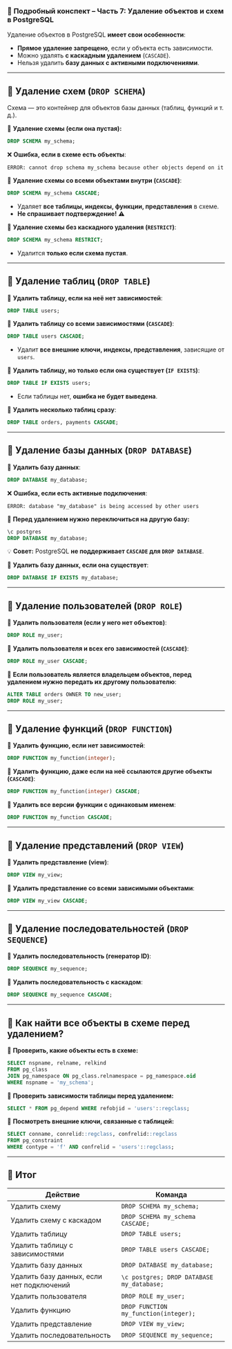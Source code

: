 ### 📌 **Подробный конспект – Часть 7: Удаление объектов и схем в PostgreSQL**

Удаление объектов в PostgreSQL **имеет свои особенности**:

- **Прямое удаление запрещено**, если у объекта есть зависимости.
- Можно удалять **с каскадным удалением** (`CASCADE`).
- Нельзя удалить **базу данных с активными подключениями**.

---

## 🔹 **Удаление схем (`DROP SCHEMA`)**

Схема — это контейнер для объектов базы данных (таблиц, функций и т. д.).

📌 **Удаление схемы (если она пустая):**

```sql
DROP SCHEMA my_schema;
```

❌ **Ошибка, если в схеме есть объекты**:

```
ERROR: cannot drop schema my_schema because other objects depend on it
```

📌 **Удаление схемы со всеми объектами внутри (`CASCADE`)**:

```sql
DROP SCHEMA my_schema CASCADE;
```

- Удаляет **все таблицы, индексы, функции, представления** в схеме.
- **Не спрашивает подтверждение!** ⚠️

📌 **Удаление схемы без каскадного удаления (`RESTRICT`)**:

```sql
DROP SCHEMA my_schema RESTRICT;
```

- Удалится **только если схема пустая**.

---

## 🔹 **Удаление таблиц (`DROP TABLE`)**

📌 **Удалить таблицу, если на неё нет зависимостей**:

```sql
DROP TABLE users;
```

📌 **Удалить таблицу со всеми зависимостями (`CASCADE`)**:

```sql
DROP TABLE users CASCADE;
```

- Удалит **все внешние ключи, индексы, представления**, зависящие от `users`.

📌 **Удалить таблицу, но только если она существует (`IF EXISTS`)**:

```sql
DROP TABLE IF EXISTS users;
```

- Если таблицы нет, **ошибка не будет выведена**.

📌 **Удалить несколько таблиц сразу**:

```sql
DROP TABLE orders, payments CASCADE;
```

---

## 🔹 **Удаление базы данных (`DROP DATABASE`)**

📌 **Удалить базу данных**:

```sql
DROP DATABASE my_database;
```

❌ **Ошибка, если есть активные подключения**:

```
ERROR: database "my_database" is being accessed by other users
```

📌 **Перед удалением нужно переключиться на другую базу:**

```sql
\c postgres
DROP DATABASE my_database;
```

💡 **Совет:** PostgreSQL **не поддерживает `CASCADE` для `DROP DATABASE`**.

📌 **Удалить базу данных, если она существует**:

```sql
DROP DATABASE IF EXISTS my_database;
```

---

## 🔹 **Удаление пользователей (`DROP ROLE`)**

📌 **Удалить пользователя (если у него нет объектов)**:

```sql
DROP ROLE my_user;
```

📌 **Удалить пользователя и всех его зависимостей (`CASCADE`)**:

```sql
DROP ROLE my_user CASCADE;
```

📌 **Если пользователь является владельцем объектов, перед удалением нужно передать их другому пользователю**:

```sql
ALTER TABLE orders OWNER TO new_user;
DROP ROLE my_user;
```

---

## 🔹 **Удаление функций (`DROP FUNCTION`)**

📌 **Удалить функцию, если нет зависимостей**:

```sql
DROP FUNCTION my_function(integer);
```

📌 **Удалить функцию, даже если на неё ссылаются другие объекты (`CASCADE`)**:

```sql
DROP FUNCTION my_function(integer) CASCADE;
```

📌 **Удалить все версии функции с одинаковым именем**:

```sql
DROP FUNCTION my_function CASCADE;
```

---

## 🔹 **Удаление представлений (`DROP VIEW`)**

📌 **Удалить представление (view)**:

```sql
DROP VIEW my_view;
```

📌 **Удалить представление со всеми зависимыми объектами**:

```sql
DROP VIEW my_view CASCADE;
```

---

## 🔹 **Удаление последовательностей (`DROP SEQUENCE`)**

📌 **Удалить последовательность (генератор ID)**:

```sql
DROP SEQUENCE my_sequence;
```

📌 **Удалить последовательность с каскадом**:

```sql
DROP SEQUENCE my_sequence CASCADE;
```

---

## 🔹 **Как найти все объекты в схеме перед удалением?**

📌 **Проверить, какие объекты есть в схеме:**

```sql
SELECT nspname, relname, relkind
FROM pg_class 
JOIN pg_namespace ON pg_class.relnamespace = pg_namespace.oid
WHERE nspname = 'my_schema';
```

📌 **Проверить зависимости таблицы перед удалением:**

```sql
SELECT * FROM pg_depend WHERE refobjid = 'users'::regclass;
```

📌 **Посмотреть внешние ключи, связанные с таблицей:**

```sql
SELECT conname, conrelid::regclass, confrelid::regclass 
FROM pg_constraint 
WHERE contype = 'f' AND confrelid = 'users'::regclass;
```

---

## 🔹 **Итог**

|**Действие**|**Команда**|
|---|---|
|Удалить схему|`DROP SCHEMA my_schema;`|
|Удалить схему с каскадом|`DROP SCHEMA my_schema CASCADE;`|
|Удалить таблицу|`DROP TABLE users;`|
|Удалить таблицу с зависимостями|`DROP TABLE users CASCADE;`|
|Удалить базу данных|`DROP DATABASE my_database;`|
|Удалить базу данных, если нет подключений|`\c postgres; DROP DATABASE my_database;`|
|Удалить пользователя|`DROP ROLE my_user;`|
|Удалить функцию|`DROP FUNCTION my_function(integer);`|
|Удалить представление|`DROP VIEW my_view;`|
|Удалить последовательность|`DROP SEQUENCE my_sequence;`|
